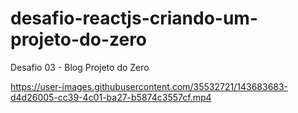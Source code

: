 # desafio-reactjs-criando-um-projeto-do-zero
Desafio 03 - Blog Projeto do Zero

https://user-images.githubusercontent.com/35532721/143683683-d4d26005-cc39-4c01-ba27-b5874c3557cf.mp4
